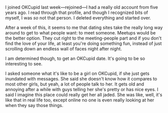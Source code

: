I joined OKCupid last week&mdash;rejoined&mdash;I had a really old account from five years ago. I read through that profile, and though I recognized bits of myself, I was <i>so</i> not that person. I deleted everything and started over.

After a week of this, it seems to me that dating sites take the really long way around to get to what people want: to meet someone. Meetups would be the better option. They cut right to the meeting-people part and if you don't find the love of your life, at least you're doing something fun, instead of just scrolling down an endless wall of faces night after night.

I am determined though, to get an OKCupid date. It's going to be so interesting to see.

I asked someone what it's like to be a girl on OKCupid, if she just gets inundated with messages. She said she doesn't know how it compares to most other girls, but yeah, a lot of people talk to her. It gets old and annoying after a while with guys telling her she's pretty or has nice eyes. I said I imagine this place could really get her all jaded. She was like, well, it's like that in real life too, except online no one is even really looking at her when they say those things.
